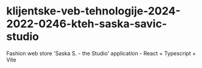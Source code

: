 # klijentske-veb-tehnologije-2024-2022-0246-kteh-saska-savic-studio

Fashion web store 'Saska S. - the Studio' application - React + Typescript + Vite 
